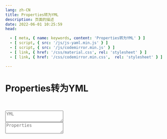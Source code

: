 ```yaml
---
lang: zh-CN
title: Properties转为YML
description: 页面的描述
date: 2022-06-01 10:25:59
head:

  - [ meta, { name: keywords, content: 'Properties转为YML' } ]
  - [ script, { src: '/js/js-yaml.min.js' } ]
  - [ script, { src: '/js/codemirror.min.js' } ]
  - [ link, { href: '/css/material.css', rel: 'stylesheet' } ]
  - [ link, { href: '/css/codemirror.min.css',  rel: 'stylesheet' } ]

---
```


# Properties转为YML

<br>
<br>
<label class="yp">
   <textarea placeholder="YML" id="propertiesValue" ref="value"></textarea>
</label>
<br>
<label class="yp">
   <textarea placeholder="Properties" id="ymlValue" readonly></textarea>
</label>
<br><br><br>
<div>
    <M-Button @click="toYml()" class="oead-decrypt" :isLoading="toYmlBtnLoading" text="转换" type="primary"></M-Button>
    &nbsp;&nbsp;
    <M-Button @click="reset()" text="重置"></M-Button>
</div>
<span class="copy" @click="copy()"></span>

<script>

import Clipboard from "clipboard";

let inputEditor;
let outputEditor;
export default {
  name: 'YML-Properties',
  data(){
    return {
        ymlValue: "",
        propertiesValue: "",
        toYmlBtnLoading: false
    };
  },
  mounted() {
    this.$refs.value.focus();
    CodeMirror.defineMode("p", function () {
        return {
            token: function (stream, state) {
                if (stream.eatSpace()) return null;
                if (stream.match(/^#/, true)) {
                    stream.skipToEnd();
                    return "comment";
                }
                if (stream.match(/^[^\s=]+(?=\s*=)/)) {
                    return "variable";
                }
                if (stream.eat("=")) {
                    stream.skipToEnd();
                    return null;
                }
                if (stream.match(/^[^\s]+/, true)) {
                    return "string";
                }
                stream.next();
                return null;
            }
        };
    });
    CodeMirror.defineMode("y", function () {
        return {
            token: function (stream, state) {
                if (stream.eatSpace()) return null;
                if (stream.match(/^#/, true)) {
                    stream.skipToEnd();
                    return "comment";
                }
                if (stream.match(/^[^\s:]+(?=\s*:)/)) {
                    return "variable";
                }
                if (stream.eat(":")) {
                    stream.skipToEnd();
                    return null;
                }
                if (stream.match(/^- (\S+):(\S+)/)) {
                    return null;
                }
                if (stream.match(/^[^\s]+/, true)) {
                    return null;
                }
                stream.next();
                return null;
            }
        };
    });
    inputEditor = CodeMirror.fromTextArea(document.getElementById('propertiesValue'), {
        mode: "p",
        lineNumbers: false, 
        theme: "default",
        matchBrackets: true,
        indentWithTabs: true,
        smartIndent: true
    });
    outputEditor = CodeMirror.fromTextArea(document.getElementById('ymlValue'), {
        mode: 'y',
        lineNumbers: false, 
        theme: "default",
        matchBrackets: true, 
        indentWithTabs: true, 
        smartIndent: true, 
    });
  },
  methods: {
    parseValue(value) {
        if (value === 'true') return true;
        if (value === 'false') return false;
        if (!isNaN(value) && value.trim() !== ''){
            return Number(value);
        }
        return value;
    },
    convertPropertiesToObject(propertiesStr) {
       const obj = {};
        propertiesStr.trim().split('\n').forEach(line => {
             const eqIndex = line.indexOf('=');
            if (eqIndex === -1) return;
            const key = line.substring(0, eqIndex).trim();
            let value = line.substring(eqIndex + 1).trim();
            if (key && value !== undefined) {
                let cleanedValue = value;
                if (cleanedValue.startsWith("'") && cleanedValue.endsWith("'")) {
                    cleanedValue = cleanedValue.slice(1, -1);
                }
                const keyParts = key.split(/[\.\[\]]+/).filter(Boolean);
                let current = obj;
                for (let i = 0; i < keyParts.length - 1; i++) {
                    const part = keyParts[i];
                    if (keyParts[i + 1] && !isNaN(keyParts[i + 1])) {
                        if (!Array.isArray(current[part])) {
                            current[part] = [];
                        }
                        current = current[part];
                    } else {
                        if (typeof current[part] !== 'object' || Array.isArray(current[part])) {
                            current[part] = {};
                        }
                        current = current[part];
                    }
                }
                const lastPart = keyParts[keyParts.length - 1];
                if (!isNaN(lastPart)) {
                    current[parseInt(lastPart, 10)] = this.parseValue(cleanedValue);
                } else {
                    current[lastPart] = this.parseValue(cleanedValue);
                }
            }
        });
        return obj;
    },
    toYml() {
       this.toYmlBtnLoading = true;
       const output = outputEditor.getDoc();
       try {
            const input = inputEditor.getValue();
            if(input) {
                return;
            }
            const yamlObject = jsyaml.dump(this.convertPropertiesToObject(input),{
                lineWidth: -1
            });
            output.setValue(yamlObject);
            $('.copy').click();
            $success("已帮你复制到剪切板！");
        } catch (e) {
            $error("转换失败：" + e.message);
            output.setValue("");
        } finally {
            this.toYmlBtnLoading = false;
        }
    },
    reset() {
         const output = outputEditor.getDoc();
         output.setValue("");
         const input = inputEditor.getDoc();
         input.setValue("");
    },
    copy(){
        const output = outputEditor.getDoc();
        let clipboard = new Clipboard('.copy', {
          text:  () => {
            return output.getValue();
          },
        });
        clipboard.on('success', function () {
          $success("复制成功！");
          clipboard.destroy();
        });
        clipboard.on('error', function () {
          $warning("不支持复制哦！");
          clipboard.destroy();
        });
    }
  }
}
</script>


<style>
    .yp .CodeMirror {
        border: 1px solid var(--c-border);
        background-color: var(--c-bg);
        transition: background-color var(--t-color),border-color var(--t-color);
        font-family: monospace;
        font-size: 14px;
        padding: 0.5em;
        min-height: 60px;
        height: 200px;
        max-height: 400px;
        resize: vertical;
        border-radius: 5px;
    }
    .yp .CodeMirror-line{
         color: var(--c-text) !important;
    }
    .yp .CodeMirror-linenumbers {
        display: none;
    }
    .yp  .cm-variable {
        color: var(--c-brand) !important;
    }
    .yp .cm-comment {
        color: var(--c-text-lightest) !important;
    }
    .yp .cm-string {
        color: var(--c-brand) !important;
    }
</style>

<AdsbyGoogle slot="7889564278" layout="in-article"/>

<Comment></Comment>